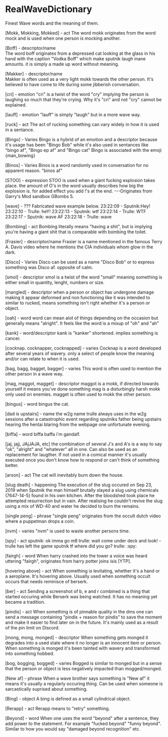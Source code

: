 # RealWaveDictionary
Finest Wave words and the meaning of them.

[Mokk, Mokking, Mokked] - act
The word mokk originates from the word mock and is used when one person is mocking another.

[Boff] - descriptor/name  
The word boff originates from a depressed cat looking at the glass in his hand with
the caption "Vodka Boff" which make sputnik laugh inane amounts.
it is simply a made up word without meaning.

[Makker] - descriptor/name  
Makker is often used as a very light mokk towards the other person. 
It's believed to have come to life during some jibberish conversation.

[cri] - emotion
"cri" is a twist of the word "cry" implying the person is laughing so much
that they're crying. Why it's "cri" and not "cry" cannot be explained.

[lauff] - emotion
"lauff" is simply "laugh" but in a more wave way.

[ruck] - act
The act of rucking something can vary widely in how it is used in a sentance.

[Bingo] - Varies
Bingo is a hybrid of an emotion and a descriptor because it's usage has been "Bingo Bob" while it's also
used in sentances like "bingo af", "Bingo ep af" and "Bingo cat"
Bingo is associated with the emoji {man_bowing}

[Binos] - Varies
Binos is a word randomly used in conversation for no apparent reason. "binos af"

[STOO] - expression
STOO is used when a giant fucking explosion takes place. the amount of O's in the word 
usually describes how big the explosion is. for added effect you add !'s at the end.
---Originates from Garry's Mod sandbox GBombs 5.

[wave] - ???
Fabricated wave example below.
23:22:09 - Sputnik:Hey!
23:22:10 - Trulle: heY!
23:22:13 - Sputnik: wtf
23:22:14 - Trulle: WTF
23:22:17 - Sputnik: wave AF
23:22:18 - Trulle: wave

[Bombing] - act
Bombing literally means "having a shit", but is implying you're having a giant 
shit that is comparable with bombing the toilet.

[Frasier] - descriptor/name 
Frasier is a name mentioned in the famous Terry A. Davis video where he mentions
the CIA individuals whom glow in the dark.

[Disco] - Varies
Disco can be used as a name "Disco Bob" or to express something was
Disco af. opposite of calm.

[smol] - descriptor
smol is a twist of the word "small" meaning something is either small in 
quantity, lenght, numbers or size.

[mangled] - descriptor
when a person or object has undergone damage making it appear deformed and non functioning like it was intended to
similar to rucked, means something isn't right whether it's a person or object.

[oah] - word
word can mean alot of things depending on the occasion but
generally means "alright". It feels like the word is a mixup of "oh" and "ah"

[kank] - word/descriptor
kank is "kanker" shortened. implies something is cancer.

[cocknap. cocknapper, cocknapped] - varies
Cocknap is a word developed after several years of wavery. only a select of people
know the meaning and/or can relate to when it is used.

[bag, bagg, bagget, bagger] - varies
This word is often used to mention the other person in a wave way.

[mag, maggot, magget] - descriptor
maggot is a mokk, if directed towards yourself it means you've done something 
mag is a disturbingly harsh mokk only used on enemies.
magget is often used to mokk the other person.

[bingus] - word
bingus the cat.

[dad is upstairs] - name 
the w2g name trulle always uses in the w2g sessions after a catastrophic 
event regarding sputniks father being upstairs hearing the hentai blaring from
the webpage one unfortunate evening.

[biffa] - word
biffa baffa i'm gandalf.

[jaj, jajj, JAjJAJA, etc]
the combination of several J's and A's is a way to say "ok", "alright" and "whatever"
all in one. Can also be used as an replacement for laugther.
If not used in a comical manner it's usually executed once you don't know how to 
respond or can't think of something better.

[arson] - act
The cat will inevitably burn down the house.

[slug death] - happening
The execution of the slug occured on Sep 23, 2019 when Sputnik the man himself
brutally slayed a slug using chemicals (7647-14-5) found in his own kitchen.
After the bloodshed took place he attempted resurrection but in vain.
After realising he couldn't revive the slug using a mix of WD-40 and water he
decided to burn the remains.

[single peng] - phrase
"single peng" originates from the occult dutch video where a puppetman drops a coin.

[nvm] - varies
"nvm" is used to waste another persons time.

[spy] - act
sputnik: ok imma go m8
trulle: wait come under deck and look!
-trulle has left the game
sputnik tf where did you go?
trulle: :spy:

[fairgh] - word
When harry crashed into the tower a voice was heard uttering "fairgh", originates from 
harry potter joins isis [YTP].

[hovering above] - act
When something is levitating, whether it's a hand or a aeroplane. It's hovering above.
Usually used when something occult occurs that needs reminisce of berserk.

[ber] - act
Sending a screenshot of b, e and r combined is a thing that started occuring
while Berserk was being watched. It has no meaning yet became a tradition.

[pindis] - act
When something is of pinnable quality in the dms one can send a message containing
"pindis + reason for pindis" to save the moment and make it easier to find later 
on in the future. It's mainly used as a result of the pin limit on Discord.

[mong, mong, monged] - descriptor
When something gets monged it degrades into a used state where it no longer is an innocent
item or person. When something is monged it's been tainted with wavery and transformed
into something hobbed.

[bog, bogging, bogged] - varies
Bogged is similar to monged but in a sense that the person or object is less
negatively impacted than mogged/monged.

[New af] - phrase
When a wave brother says something is "New af" it means it's usually a regularly 
occuring thing. Can be used when someone is sarcastically suprised about something.

[Bing] - object
A bing is defined as a small cylindrical object.

[Rerapp] - act
Rerapp means to "retry" something.

[Beyond] - word
When one uses the word "beyond" after a sentence, they add power to the statement.
For example "fucked beyond" "funny beyond".
Similar to how you would say "damaged beyond recognition" etc.


